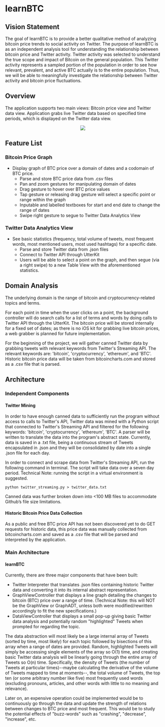# learnBTC
## Vision Statement
The goal of learnBTC is to provide a better qualitative method of analyzing bitcoin price trends to social activity on Twitter. The purpose of learnBTC is as an independent analysis tool for understanding the relationship between bitcoin price and Twitter activity. Twitter activity was selected to understand the true scope and impact of Bitcoin on the general population. This Twitter activity represents a sampled portion of the population in order to see how relevant, prevalent, and active BTC actually is to the entire population. Thus, we will be able to meaningfully investigate the relationship between Twitter activity and bitcoin price fluctuations.

## Overview
The application supports two main views: Bitcoin price view and Twitter data view. Application grabs live Twitter data based on specified time periods, which is displayed on the Twitter data view. 

<p align="center">
  <img src="https://i.imgur.com/E0Ho2gq.png">
</p>

## Feature List
### Bitcoin Price Graph
* Display graph of BTC price over a domain of dates and a codomain of BTC price. 
  * Parse and store BTC price data from .csv files
  * Pan and zoom gestures for manipulating domain of dates
  * Drag gesture to hover over BTC price values
  * Tap gesture or releasing drag gesture will select a specific point or range within the graph
  * Inputable and labelled textboxes for start and end date to change the range of dates
  * Swipe right gesture to segue to Twitter Data Analytics View

### Twitter Data Analytics View
* See basic statistics (frequency, total volume of tweets, most frequent words, most mentioned users, most used hashtags) for a specific date.
  * Parse and store Twitter data from .json files
  * Connect to Twitter API through UtterKit
  * Users will be able to select a point on the graph, and then segue (via a right swipe) to a new Table View with the aforementioned statistics.

## Domain Analysis
The underlying domain is the range of bitcoin and cryptocurrency-related topics and terms.

For each point in time when the user clicks on a point, the background controller will do search calls for a list of terms and words by doing calls to Twitter API through the UtterKit. The bitcoin price will be stored internally for a fixed set of dates; as there is no iOS kit for grabbing live bitcoin prices, a web grabber is planned for future implementation.

For the beginning of the project, we will gather canned Twitter data by grabbing tweets with relevant keywords from Twitter's Streaming API. The relevant keywords are: 'bitcoin', 'cryptocurrency', 'ethereum', and 'BTC'. Historic bitcoin price data will be taken from bitcoincharts.com and stored as a .csv file that is parsed.


## Architecture
### Independent Components
#### Twitter Mining
In order to have enough canned data to sufficiently run the program without access to
calls to Twitter's API, Twitter data was mined with a Python script that connected
to Twitter's Streaming API and filtered for the following keywords: 'bitcoin', 'cryptocurrency', 
'ethereum', 'BTC'. A parser will be written to translate the data into the program's abstract 
state. Currently, data is saved in a .txt file, being a continuous stream of Tweets encapsulated in
.json and they will be consolidated by date into a single .json file for each day.

In order to connect and scrape data from Twitter's Streaming API, run the following
command in terminal. The script will take data over a seven day period. 
Technical Note: running the script in a virtual environment is suggested.

```shell
python twitter_streaming.py > twitter_data.txt
```

Canned data was further broken down into <100 MB files to accommodate Github’s file size limitations.

#### Historic Bitcoin Price Data Collection
As a public and free BTC price API has not been discovered yet to do GET requests for historic data, this price data was manually collected from bitcoincharts.com and saved as a .csv file that will be parsed and interpreted by the application. 

### Main Architecture
#### learnBTC
Currently, there are three major components that have been built:
- Twitter Interpreter that translates .json files containing historic Twitter data and 
converting it into its internal abstract representation. 
- GraphViewController that displays a line graph detailing the changes to bitcoin (BTC)
price over a range of time. (Technical Note: this will NOT be the GraphView or GraphADT,
unless both were modified/rewritten accordingly to fit the new specifications.)
- DataViewController that displays a small pop-up giving basic Twitter data analysis
and potentially random "highlighted" Tweets when prompted for regarding the topic. 

The data abstraction will most likely be a large internal array of Tweets (sorted by
time, most likely) for each topic followed by bisections of this array when a 
range of dates are provided. Random, highlighted Tweets will simply be accessing single
elements of the array so O(1) time, and creating basic Twitter data analysis will be
linearly going through the entire array of Tweets so O(n) time. Specifically,
the density of Tweets (the number of Tweets at particular times)--maybe calculating
the derivative of the volume of Tweets mapped to time at moments--, the total volume of Tweets, 
the top ten (or some arbitrary number like five) most frequently used words (excluding pronouns,
articles, and other words with little to no meaning and relevance).

Later on, an expensive operation could be implemented would be to continuously go through the data
and update the strength of relations between changes to BTC price and most frequent.
This would be to study the potential effects of "buzz-words" such as "crashing", 
"decrease", "increase", etc.
